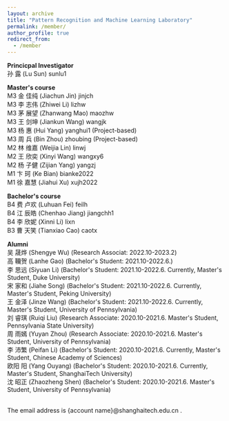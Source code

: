 ```yaml
---
layout: archive
title: "Pattern Recognition and Machine Learning Laboratory"
permalink: /member/
author_profile: true
redirect_from:
  - /member
---
```


**Princicpal Investigator** <br />
孙 露 (Lu Sun) sunlu1

**Master's course** <br />
M3 金 佳纯 (Jiachun Jin) jinjch <br /> 
M3 李 志伟 (Zhiwei Li) lizhw <br /> 
M3 茅 展望 (Zhanwang Mao) maozhw <br /> 
M3 王 剑坤 (Jiankun Wang) wangjk <br /> 
M3 杨 惠 (Hui Yang) yanghui1 (Project-based) <br /> 
M3 周 兵 (Bin Zhou) zhoubing (Project-based) <br /> 
M2 林 维嘉 (Weijia Lin) linwj <br /> 
M2 王 欣奕 (Xinyi Wang) wangxy6 <br /> 
M2 杨 子健 (Zijian Yang) yangzj <br /> 
M1 卞 珂 (Ke Bian) bianke2022 <br /> 
M1 徐 嘉慧 (Jiahui Xu) xujh2022 <br /> 

**Bachelor's course** <br />
B4 费 卢欢 (Luhuan Fei) feilh <br />
B4 江 辰皓 (Chenhao Jiang) jiangchh1 <br />
B4 李 欣妮 (Xinni Li) lixn <br />
B3 曹 天笑 (Tianxiao Cao) caotx <br />

**Alumni** <br />
吴 晟烨 (Shengye Wu) (Research Associat: 2022.10-2023.2) <br />
高 韊贺 (Lanhe Gao) (Bachelor's Student: 2021.10-2022.6.) <br /> 
李 思远 (Siyuan Li) (Bachelor's Student: 2021.10-2022.6. Currently, Master's Student, Duke University) <br /> 
宋 家和 (Jiahe Song) (Bachelor's Student: 2021.10-2022.6. Currently, Master's Student, Peking University) <br /> 
王 金泽 (Jinze Wang) (Bachelor's Student: 2021.10-2022.6. Currently, Master's Student, University of Pennsylvania) <br /> 
刘 睿琪 (Ruiqi Liu) (Research Associate: 2020.10-2021.6. Master's Student, Pennsylvania State University) <br /> 
周 雨嫣 (Yuyan Zhou) (Research Associate: 2020.10-2021.6. Master's Student, University of Pennsylvania) <br /> 
李 沛繁 (Peifan Li) (Bachelor's Student: 2020.10-2021.6. Currently, Master's Student, Chinese Academy of Sciences) <br />
欧阳 阳 (Yang Ouyang) (Bachelor's Student: 2020.10-2021.6. Currently, Master's Student, ShanghaiTech University) <br />
沈 昭正 (Zhaozheng Shen) (Bachelor's Student: 2020.10-2021.6. Master's Student, University of Pennsylvania) <br />

<br /> 
The email address is {account name}@shanghaitech.edu.cn .

<!---**Undergraduate Student** <br />--->
